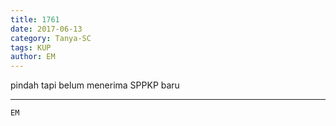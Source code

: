 ```yaml
---
title: 1761
date: 2017-06-13
category: Tanya-SC
tags: KUP
author: EM
---
```


pindah tapi belum menerima SPPKP baru

---



`EM`
